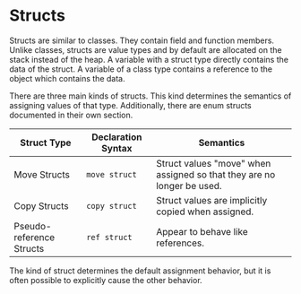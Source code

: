 # Structs

Structs are similar to classes. They contain field and function members. Unlike classes, structs are value types and by default are allocated on the stack instead of the heap. A variable with a struct type directly contains the data of the struct. A variable of a class type contains a reference to the object which contains the data.

There are three main kinds of structs. This kind determines the semantics of assigning values of that type. Additionally, there are enum structs documented in their own section.

| Struct Type              | Declaration Syntax | Semantics                                                              |
| ------------------------ | ------------------ | ---------------------------------------------------------------------- |
| Move Structs             | `move struct`      | Struct values "move" when assigned so that they are no longer be used. |
| Copy Structs             | `copy struct`      | Struct values are implicitly copied when assigned.                     |
| Pseudo-reference Structs | `ref struct`       | Appear to behave like references.                                      |

The kind of struct determines the default assignment behavior, but it is often possible to explicitly cause the other behavior.

